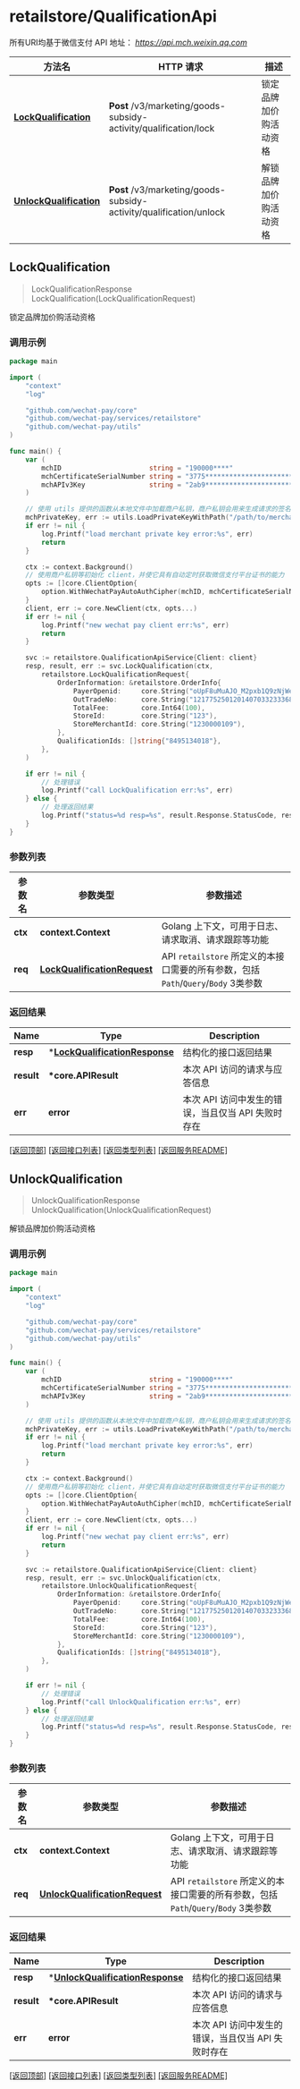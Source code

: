 # retailstore/QualificationApi

所有URI均基于微信支付 API 地址： *https://api.mch.weixin.qq.com*

方法名 | HTTP 请求 | 描述
------------- | ------------- | -------------
[**LockQualification**](#lockqualification) | **Post** /v3/marketing/goods-subsidy-activity/qualification/lock | 锁定品牌加价购活动资格
[**UnlockQualification**](#unlockqualification) | **Post** /v3/marketing/goods-subsidy-activity/qualification/unlock | 解锁品牌加价购活动资格



## LockQualification

> LockQualificationResponse LockQualification(LockQualificationRequest)

锁定品牌加价购活动资格



### 调用示例

```go
package main

import (
	"context"
	"log"

	"github.com/wechat-pay/core"
	"github.com/wechat-pay/services/retailstore"
	"github.com/wechat-pay/utils"
)

func main() {
	var (
		mchID                      string = "190000****"                               // 商户号
		mchCertificateSerialNumber string = "3775************************************" // 商户证书序列号
		mchAPIv3Key                string = "2ab9****************************"         // 商户APIv3密钥
	)

	// 使用 utils 提供的函数从本地文件中加载商户私钥，商户私钥会用来生成请求的签名
	mchPrivateKey, err := utils.LoadPrivateKeyWithPath("/path/to/merchant/apiclient_key.pem")
	if err != nil {
		log.Printf("load merchant private key error:%s", err)
		return
	}

	ctx := context.Background()
	// 使用商户私钥等初始化 client，并使它具有自动定时获取微信支付平台证书的能力
	opts := []core.ClientOption{
		option.WithWechatPayAutoAuthCipher(mchID, mchCertificateSerialNumber, mchPrivateKey, mchAPIv3Key),
	}
	client, err := core.NewClient(ctx, opts...)
	if err != nil {
		log.Printf("new wechat pay client err:%s", err)
		return
	}

	svc := retailstore.QualificationApiService{Client: client}
	resp, result, err := svc.LockQualification(ctx,
		retailstore.LockQualificationRequest{
			OrderInformation: &retailstore.OrderInfo{
				PayerOpenid:     core.String("oUpF8uMuAJO_M2pxb1Q9zNjWeS6o"),
				OutTradeNo:      core.String("1217752501201407033233368018"),
				TotalFee:        core.Int64(100),
				StoreId:         core.String("123"),
				StoreMerchantId: core.String("1230000109"),
			},
			QualificationIds: []string{"8495134018"},
		},
	)

	if err != nil {
		// 处理错误
		log.Printf("call LockQualification err:%s", err)
	} else {
		// 处理返回结果
		log.Printf("status=%d resp=%s", result.Response.StatusCode, resp)
	}
}
```

### 参数列表
参数名 | 参数类型 | 参数描述
------------- | ------------- | -------------
**ctx** | **context.Context** | Golang 上下文，可用于日志、请求取消、请求跟踪等功能|
**req** | [**LockQualificationRequest**](LockQualificationRequest.md) | API `retailstore` 所定义的本接口需要的所有参数，包括`Path`/`Query`/`Body` 3类参数|

### 返回结果
Name | Type | Description
------------- | ------------- | -------------
**resp** | \*[**LockQualificationResponse**](LockQualificationResponse.md) | 结构化的接口返回结果
**result** | **\*core.APIResult** | 本次 API 访问的请求与应答信息
**err** | **error** | 本次 API 访问中发生的错误，当且仅当 API 失败时存在

[\[返回顶部\]](#retailstorequalificationapi)
[\[返回接口列表\]](README.md#接口列表)
[\[返回类型列表\]](README.md#类型列表)
[\[返回服务README\]](README.md)


## UnlockQualification

> UnlockQualificationResponse UnlockQualification(UnlockQualificationRequest)

解锁品牌加价购活动资格



### 调用示例

```go
package main

import (
	"context"
	"log"

	"github.com/wechat-pay/core"
	"github.com/wechat-pay/services/retailstore"
	"github.com/wechat-pay/utils"
)

func main() {
	var (
		mchID                      string = "190000****"                               // 商户号
		mchCertificateSerialNumber string = "3775************************************" // 商户证书序列号
		mchAPIv3Key                string = "2ab9****************************"         // 商户APIv3密钥
	)

	// 使用 utils 提供的函数从本地文件中加载商户私钥，商户私钥会用来生成请求的签名
	mchPrivateKey, err := utils.LoadPrivateKeyWithPath("/path/to/merchant/apiclient_key.pem")
	if err != nil {
		log.Printf("load merchant private key error:%s", err)
		return
	}

	ctx := context.Background()
	// 使用商户私钥等初始化 client，并使它具有自动定时获取微信支付平台证书的能力
	opts := []core.ClientOption{
		option.WithWechatPayAutoAuthCipher(mchID, mchCertificateSerialNumber, mchPrivateKey, mchAPIv3Key),
	}
	client, err := core.NewClient(ctx, opts...)
	if err != nil {
		log.Printf("new wechat pay client err:%s", err)
		return
	}

	svc := retailstore.QualificationApiService{Client: client}
	resp, result, err := svc.UnlockQualification(ctx,
		retailstore.UnlockQualificationRequest{
			OrderInformation: &retailstore.OrderInfo{
				PayerOpenid:     core.String("oUpF8uMuAJO_M2pxb1Q9zNjWeS6o"),
				OutTradeNo:      core.String("1217752501201407033233368018"),
				TotalFee:        core.Int64(100),
				StoreId:         core.String("123"),
				StoreMerchantId: core.String("1230000109"),
			},
			QualificationIds: []string{"8495134018"},
		},
	)

	if err != nil {
		// 处理错误
		log.Printf("call UnlockQualification err:%s", err)
	} else {
		// 处理返回结果
		log.Printf("status=%d resp=%s", result.Response.StatusCode, resp)
	}
}
```

### 参数列表
参数名 | 参数类型 | 参数描述
------------- | ------------- | -------------
**ctx** | **context.Context** | Golang 上下文，可用于日志、请求取消、请求跟踪等功能|
**req** | [**UnlockQualificationRequest**](UnlockQualificationRequest.md) | API `retailstore` 所定义的本接口需要的所有参数，包括`Path`/`Query`/`Body` 3类参数|

### 返回结果
Name | Type | Description
------------- | ------------- | -------------
**resp** | \*[**UnlockQualificationResponse**](UnlockQualificationResponse.md) | 结构化的接口返回结果
**result** | **\*core.APIResult** | 本次 API 访问的请求与应答信息
**err** | **error** | 本次 API 访问中发生的错误，当且仅当 API 失败时存在

[\[返回顶部\]](#retailstorequalificationapi)
[\[返回接口列表\]](README.md#接口列表)
[\[返回类型列表\]](README.md#类型列表)
[\[返回服务README\]](README.md)

